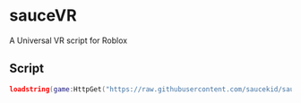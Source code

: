 # sauceVR

A Universal VR script for Roblox

## Script
```lua
loadstring(game:HttpGet("https://raw.githubusercontent.com/saucekid/sauceVR/main.lua"))();
```
